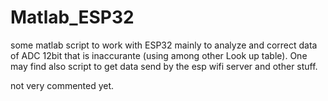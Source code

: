 # Matlab_ESP32
some matlab script to work with ESP32 mainly to analyze and correct data of ADC 12bit that is inaccurante (using among other Look up table).
One may find also script to get data send by the esp wifi server and other stuff.

not very commented yet.
